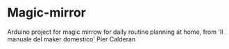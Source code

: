 # Magic-mirror
Arduino project for magic mirrow for daily routine planning at home, from 'Il manuale del maker domestico' Pier Calderan
